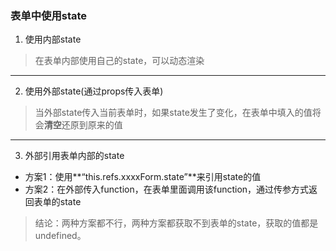 ### 表单中使用state

1. 使用内部state

> 在表单内部使用自己的state，可以动态渲染

---



2. 使用外部state(通过props传入表单)

> 当外部state传入当前表单时，如果state发生了变化，在表单中填入的值将会**清空**还原到原来的值

---



3. 外部引用表单内部的state

* 方案1：使用**“this.refs.xxxxForm.state”**来引用state的值
* 方案2：在外部传入function，在表单里面调用该function，通过传参方式返回表单的state

>  结论：两种方案都不行，两种方案都获取不到表单的state，获取的值都是undefined。

